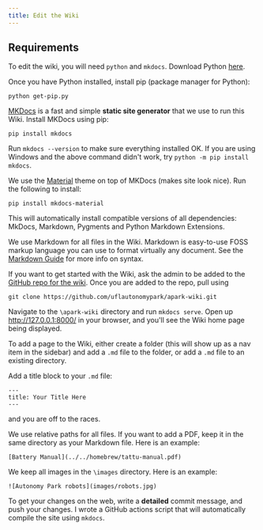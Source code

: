 ```yaml
---
title: Edit the Wiki
---
```


## Requirements

To edit the wiki, you will need `python` and `mkdocs`. Download Python [here](https://www.python.org/downloads/).

Once you have Python installed, install pip (package manager for Python):

```
python get-pip.py
```

[MKDocs](https://www.mkdocs.org/user-guide/installation/) is a fast and simple **static site generator** that we use to run this Wiki. Install MKDocs using pip:

```
pip install mkdocs
```

Run `mkdocs --version` to make sure everything installed OK. If you are using Windows and the above command didn't work, try `python -m pip install mkdocs`.

We use the [Material](https://squidfunk.github.io/mkdocs-material/getting-started/) theme on top of MKDocs (makes site look nice). Run the following to install:

```
pip install mkdocs-material
```

This will automatically install compatible versions of all dependencies: MkDocs, Markdown, Pygments and Python Markdown Extensions.

We use Markdown for all files in the Wiki. Markdown is easy-to-use FOSS markup language you can use to format virtually any document. See the [Markdown Guide](https://www.markdownguide.org/) for more info on syntax.

If you want to get started with the Wiki, ask the admin to be added to the [GitHub repo for the wiki](https://github.com/uflautonomypark/apark-wiki). Once you are added to the repo, pull using

```
git clone https://github.com/uflautonomypark/apark-wiki.git
```

Navigate to the `\apark-wiki` directory and run `mkdocs serve`. Open up http://127.0.0.1:8000/ in your browser, and you'll see the Wiki home page being displayed.

To add a page to the Wiki, either create a folder (this will show up as a nav item in the sidebar) and add a `.md` file to the folder, or add a `.md` file to an existing directory.

Add a title block to your `.md` file:

```
---
title: Your Title Here
---
```

and you are off to the races.

We use relative paths for all files. If you want to add a PDF, keep it in the same directory as your Markdown file. Here is an example:

```
[Battery Manual](../../homebrew/tattu-manual.pdf)
```

We keep all images in the `\images` directory. Here is an example:

```
![Autonomy Park robots](images/robots.jpg)
```

To get your changes on the web, write a **detailed** commit message, and push your changes. I wrote a GitHub actions script that will automatically compile the site using `mkdocs`.
